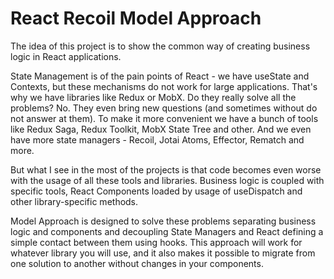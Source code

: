 # React Recoil Model Approach

The idea of this project is to show the common way of creating business logic in React applications.

State Management is of the pain points of React - we have useState and Contexts, but these mechanisms 
do not work for large applications. That's why we have libraries like Redux or MobX. Do they really solve all the problems? 
No. They even bring new questions (and sometimes without do not answer at them). 
To make it more convenient we have a bunch of tools like Redux Saga, Redux Toolkit, MobX State Tree and other.
And we even have more state managers - Recoil, Jotai Atoms, Effector, Rematch and more. 

But what I see in the most of the projects is that code becomes even worse with the usage of all these
tools and libraries. Business logic is coupled with specific tools, React Components loaded by usage 
of useDispatch and other library-specific methods.

Model Approach is designed to solve these problems separating business logic and components and decoupling 
State Managers and React defining a simple contact between them using hooks. This approach will work
for whatever library you will use, and it also makes it possible to migrate from one solution to 
another without changes in your components.
